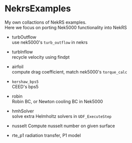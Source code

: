 # NekrsExamples
My own collactions of NekRS examples.     
Here we focus on porting Nek5000 functionality into NekRS

- turbOutflow        
  use nek5000's `turb_outflow` in nekrs   

- turbInflow        
  recycle velocity using findpt     

- airfoil      
  compute drag coefficient, match nek5000's `torque_calc`

- `kershaw_bps5`        
  CEED's bps5

- robin     
  Robin BC, or Newton cooling BC in Nek5000

- hmhSolver   
  solve extra Helmholtz solvers in `UDF_ExecuteStep`

- nusselt
  Compute nusselt number on given surface

- rte_p1
  radiation transfer, P1 model
